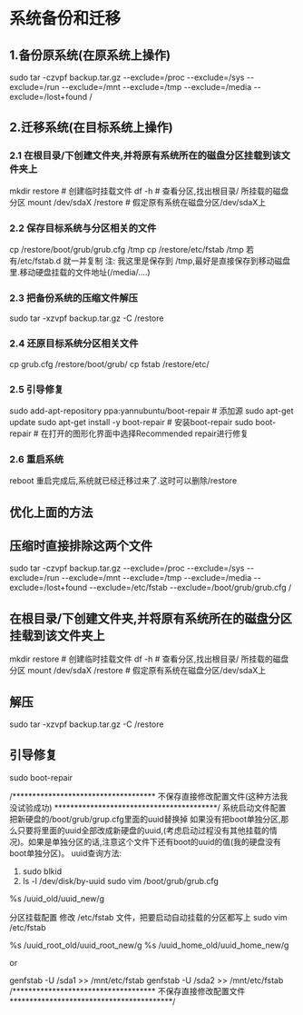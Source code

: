 # 系统备份和迁移

## 1.备份原系统(在原系统上操作)

sudo tar -czvpf backup.tar.gz  --exclude=/proc --exclude=/sys --exclude=/run --exclude=/mnt --exclude=/tmp --exclude=/media --exclude=/lost+found /

## 2.迁移系统(在目标系统上操作)

### 2.1 在根目录/下创建文件夹,并将原有系统所在的磁盘分区挂载到该文件夹上

mkdir restore      # 创建临时挂载文件
df -h        # 查看分区,找出根目录/ 所挂载的磁盘分区
mount /dev/sdaX /restore   # 假定原有系统在磁盘分区/dev/sdaX上

### 2.2 保存目标系统与分区相关的文件

cp /restore/boot/grub/grub.cfg /tmp
cp /restore/etc/fstab /tmp
若有/etc/fstab.d 就一并复制
注: 我这里是保存到 /tmp,最好是直接保存到移动磁盘里.移动硬盘挂载的文件地址(/media/....)

### 2.3 把备份系统的压缩文件解压

sudo tar -xzvpf backup.tar.gz -C /restore

### 2.4 还原目标系统分区相关文件

cp grub.cfg /restore/boot/grub/
cp fstab /restore/etc/

### 2.5 引导修复

sudo add-apt-repository ppa:yannubuntu/boot-repair         # 添加源
sudo apt-get update
sudo apt-get install -y boot-repair        # 安装boot-repair
sudo boot-repair              # 在打开的图形化界面中选择Recommended repair进行修复

### 2.6 重启系统

reboot
重启完成后,系统就已经迁移过来了.这时可以删除/restore

## 优化上面的方法

## 压缩时直接排除这两个文件

sudo tar -czvpf backup.tar.gz  --exclude=/proc --exclude=/sys --exclude=/run --exclude=/mnt --exclude=/tmp --exclude=/media --exclude=/lost+found --exclude=/etc/fstab --exclude=/boot/grub/grub.cfg /

## 在根目录/下创建文件夹,并将原有系统所在的磁盘分区挂载到该文件夹上

mkdir restore      # 创建临时挂载文件
df -h        # 查看分区,找出根目录/ 所挂载的磁盘分区
mount /dev/sdaX /restore   # 假定原有系统在磁盘分区/dev/sdaX上

## 解压

sudo tar -xzvpf backup.tar.gz -C /restore

## 引导修复

sudo boot-repair

/************************************ 不保存直接修改配置文件(这种方法我没试验成功) *****************************************/
系统启动文件配置
把新硬盘的/boot/grub/grup.cfg里面的uuid替换掉
如果没有把boot单独分区,那么只要将里面的uuid全部改成新硬盘的uuid,(考虑启动过程没有其他挂载的情况)。如果是单独分区的话,注意这个文件下还有boot的uuid的值(我的硬盘没有boot单独分区)。
uuid查询方法:

1. sudo blkid
2. ls -l /dev/disk/by-uuid
sudo vim /boot/grub/grub.cfg

%s /uuid_old/uuid_new/g

分区挂载配置
修改 /etc/fstab 文件，把要启动自动挂载的分区都写上
sudo vim /etc/fstab

%s /uuid_root_old/uuid_root_new/g
%s /uuid_home_old/uuid_home_new/g

or

genfstab -U /sda1 >> /mnt/etc/fstab
genfstab -U /sda2 >> /mnt/etc/fstab
/************************************ 不保存直接修改配置文件 *****************************************/
